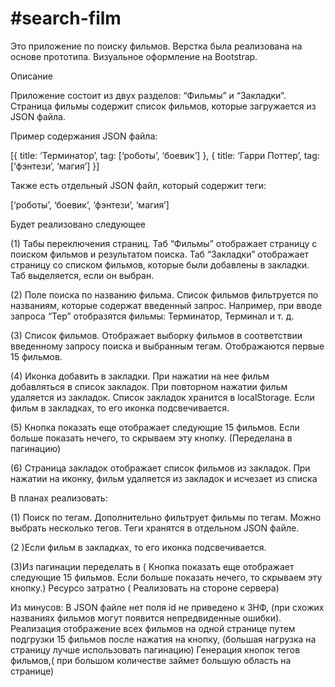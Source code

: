 
<h1>#search-film</h1>
Это приложение по поиску фильмов. Верстка была реализована на основе прототипа. Визуальное оформление на Bootstrap.


Описание

Приложение состоит из двух разделов: “Фильмы” и “Закладки”. Страница фильмы содержит список фильмов, которые загружается из JSON файла.

Пример содержания JSON файла:

[{
   title: ‘Терминатор’,
   tag: [‘роботы’, ‘боевик’]
},
{
   title: ‘Гарри Поттер’,
   tag: [‘фэнтези’, ‘магия’]
}]

Также есть отдельный JSON файл, который содержит теги:

[‘роботы’, ‘боевик’, ‘фэнтези’, ‘магия’]

Будет реализовано следующее

(1) Табы переключения страниц. Таб “Фильмы” отображает страницу с поиском фильмов и результатом поиска. Таб “Закладки” отображает страницу со списком фильмов, которые были добавлены в закладки. Таб выделяется, если он выбран.

(2) Поле поиска по названию фильма. Список фильмов фильтруется по названиям, которые содержат введенный запрос. Например, при вводе запроса “Тер” отобразятся фильмы: Терминатор, Терминал и т. д.

(3) Список фильмов. Отображает выборку фильмов в соответствии введенному запросу поиска и выбранным тегам. Отображаются первые 15 фильмов. 

(4) Иконка добавить в закладки. При нажатии на нее фильм добавляться в список закладок. При повторном нажатии фильм удаляется из закладок. Список закладок хранится в localStorage. Если фильм в закладках, то его иконка подсвечивается.

(5) Кнопка показать еще отображает следующие 15 фильмов. Если больше показать нечего, то скрываем эту кнопку. (Переделана в пагинацию)

(6) Страница закладок отображает список фильмов из закладок. При нажатии на иконку, фильм удаляется из закладок и исчезает из списка

В планах реализовать:

(1) Поиск по тегам. Дополнительно фильтрует фильмы по тегам. Можно выбрать несколько тегов. Теги хранятся в отдельном JSON файле.

(2 )Если фильм в закладках, то его иконка подсвечивается.

(3)Из пагинации переделать в ( Кнопка показать еще отображает следующие 15 фильмов. Если больше показать нечего, то скрываем эту кнопку.) Ресурсо затратно ( Реализовать на стороне сервера)


Из минусов:
В JSON файле нет поля id не приведено к 3НФ, (при схожих названиях фильмов могут появится непредвиденные ошибки).
Реализация отображение всех фильмов на одной странице путем подгрузки 15 фильмов после нажатия на кнопку, (большая нагрузка на страницу лучше использовать пагинацию)
Генерация кнопок тегов фильмов,( при большом количестве займет большую область на странице)




